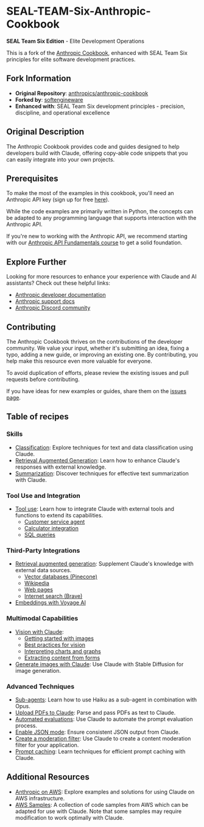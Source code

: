 # SEAL-TEAM-Six-Anthropic-Cookbook

**SEAL Team Six Edition** - Elite Development Operations

This is a fork of the [Anthropic Cookbook](https://github.com/anthropics/anthropic-cookbook), enhanced with SEAL Team Six principles for elite software development practices.

## Fork Information

- **Original Repository**: [anthropics/anthropic-cookbook](https://github.com/anthropics/anthropic-cookbook)
- **Forked by**: [softengineware](https://github.com/softengineware)
- **Enhanced with**: SEAL Team Six development principles - precision, discipline, and operational excellence

## Original Description

The Anthropic Cookbook provides code and guides designed to help developers build with Claude, offering copy-able code snippets that you can easily integrate into your own projects.

## Prerequisites

To make the most of the examples in this cookbook, you'll need an Anthropic API key (sign up for free [here](https://www.anthropic.com)).

While the code examples are primarily written in Python, the concepts can be adapted to any programming language that supports interaction with the Anthropic API.

If you're new to working with the Anthropic API, we recommend starting with our [Anthropic API Fundamentals course](https://github.com/anthropics/courses/tree/master/anthropic_api_fundamentals) to get a solid foundation.

## Explore Further

Looking for more resources to enhance your experience with Claude and AI assistants? Check out these helpful links:

- [Anthropic developer documentation](https://docs.anthropic.com/claude/docs/guide-to-anthropics-prompt-engineering-resources)
- [Anthropic support docs](https://support.anthropic.com)
- [Anthropic Discord community](https://www.anthropic.com/discord)

## Contributing

The Anthropic Cookbook thrives on the contributions of the developer community. We value your input, whether it's submitting an idea, fixing a typo, adding a new guide, or improving an existing one. By contributing, you help make this resource even more valuable for everyone.

To avoid duplication of efforts, please review the existing issues and pull requests before contributing.

If you have ideas for new examples or guides, share them on the [issues page](https://github.com/anthropics/anthropic-cookbook/issues).

## Table of recipes

### Skills
- [Classification](https://github.com/anthropics/anthropic-cookbook/tree/main/skills/classification): Explore techniques for text and data classification using Claude.
- [Retrieval Augmented Generation](https://github.com/anthropics/anthropic-cookbook/tree/main/skills/retrieval_augmented_generation): Learn how to enhance Claude's responses with external knowledge.
- [Summarization](https://github.com/anthropics/anthropic-cookbook/tree/main/skills/summarization): Discover techniques for effective text summarization with Claude.

### Tool Use and Integration
- [Tool use](https://github.com/anthropics/anthropic-cookbook/tree/main/tool_use): Learn how to integrate Claude with external tools and functions to extend its capabilities.
  - [Customer service agent](https://github.com/anthropics/anthropic-cookbook/blob/main/tool_use/customer_service_agent.ipynb)
  - [Calculator integration](https://github.com/anthropics/anthropic-cookbook/blob/main/tool_use/calculator_tool.ipynb)
  - [SQL queries](https://github.com/anthropics/anthropic-cookbook/blob/main/misc/how_to_make_sql_queries.ipynb)

### Third-Party Integrations
- [Retrieval augmented generation](https://github.com/anthropics/anthropic-cookbook/tree/main/third_party): Supplement Claude's knowledge with external data sources.
  - [Vector databases (Pinecone)](https://github.com/anthropics/anthropic-cookbook/blob/main/third_party/Pinecone/rag_using_pinecone.ipynb)
  - [Wikipedia](https://github.com/anthropics/anthropic-cookbook/blob/main/third_party/Wikipedia/wikipedia-search-cookbook.ipynb/)
  - [Web pages](https://github.com/anthropics/anthropic-cookbook/blob/main/misc/read_web_pages_with_haiku.ipynb)
  - [Internet search (Brave)](https://github.com/anthropics/anthropic-cookbook/blob/main/third_party/Brave/web_search_using_brave.ipynb)
- [Embeddings with Voyage AI](https://github.com/anthropics/anthropic-cookbook/blob/main/third_party/VoyageAI/how_to_create_embeddings.md)

### Multimodal Capabilities
- [Vision with Claude](https://github.com/anthropics/anthropic-cookbook/tree/main/multimodal): 
  - [Getting started with images](https://github.com/anthropics/anthropic-cookbook/blob/main/multimodal/getting_started_with_vision.ipynb)
  - [Best practices for vision](https://github.com/anthropics/anthropic-cookbook/blob/main/multimodal/best_practices_for_vision.ipynb)
  - [Interpreting charts and graphs](https://github.com/anthropics/anthropic-cookbook/blob/main/multimodal/reading_charts_graphs_powerpoints.ipynb)
  - [Extracting content from forms](https://github.com/anthropics/anthropic-cookbook/blob/main/multimodal/how_to_transcribe_text.ipynb)
- [Generate images with Claude](https://github.com/anthropics/anthropic-cookbook/blob/main/misc/illustrated_responses.ipynb): Use Claude with Stable Diffusion for image generation.

### Advanced Techniques
- [Sub-agents](https://github.com/anthropics/anthropic-cookbook/blob/main/multimodal/using_sub_agents.ipynb): Learn how to use Haiku as a sub-agent in combination with Opus.
- [Upload PDFs to Claude](https://github.com/anthropics/anthropic-cookbook/blob/main/misc/pdf_upload_summarization.ipynb): Parse and pass PDFs as text to Claude.
- [Automated evaluations](https://github.com/anthropics/anthropic-cookbook/blob/main/misc/building_evals.ipynb): Use Claude to automate the prompt evaluation process.
- [Enable JSON mode](https://github.com/anthropics/anthropic-cookbook/blob/main/misc/how_to_enable_json_mode.ipynb): Ensure consistent JSON output from Claude.
- [Create a moderation filter](https://github.com/anthropics/anthropic-cookbook/blob/main/misc/building_moderation_filter.ipynb): Use Claude to create a content moderation filter for your application.
- [Prompt caching](https://github.com/anthropics/anthropic-cookbook/blob/main/misc/prompt_caching.ipynb): Learn techniques for efficient prompt caching with Claude.

## Additional Resources

- [Anthropic on AWS](https://github.com/aws-samples/anthropic-on-aws): Explore examples and solutions for using Claude on AWS infrastructure.
- [AWS Samples](https://github.com/aws-samples/): A collection of code samples from AWS which can be adapted for use with Claude. Note that some samples may require modification to work optimally with Claude.